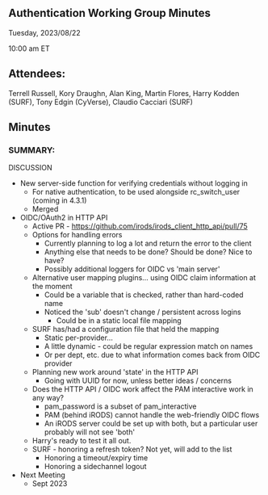 ## Authentication Working Group Minutes

Tuesday, 2023/08/22

10:00 am ET

## Attendees:

Terrell Russell, Kory Draughn, Alan King, Martin Flores, Harry Kodden (SURF), Tony Edgin (CyVerse), Claudio Cacciari (SURF)

## Minutes

### SUMMARY:

DISCUSSION

 - New server-side function for verifying credentials without logging in
   - For native authentication, to be used alongside rc_switch_user (coming in 4.3.1)
   - Merged
 - OIDC/OAuth2 in HTTP API
   - Active PR - https://github.com/irods/irods_client_http_api/pull/75 
   - Options for handling errors
     - Currently planning to log a lot and return the error to the client
     - Anything else that needs to be done?   Should be done?  Nice to have?
     - Possibly additional loggers for OIDC vs 'main server'
   - Alternative user mapping plugins… using OIDC claim information at the moment
     - Could be a variable that is checked, rather than hard-coded name
     - Noticed the 'sub' doesn't change / persistent across logins
       - Could be in a static local file mapping
   - SURF has/had a configuration file that held the mapping
     - Static per-provider…
     - A little dynamic - could be regular expression match on names
     - Or per dept, etc.  due to what information comes back from OIDC provider
   - Planning new work around 'state' in the HTTP API
     - Going with UUID for now, unless better ideas / concerns 
   - Does the HTTP API / OIDC work affect the PAM interactive work in any way?
     - pam_password is a subset of pam_interactive
     - PAM (behind iRODS) cannot handle the web-friendly OIDC flows
     - An iRODS server could be set up with both, but a particular user probably will not see 'both'
   - Harry's ready to test it all out.
   - SURF - honoring a refresh token?  Not yet, will add to the list
     - Honoring a timeout/expiry time
     - Honoring a sidechannel logout
 - Next Meeting
   - Sept 2023
